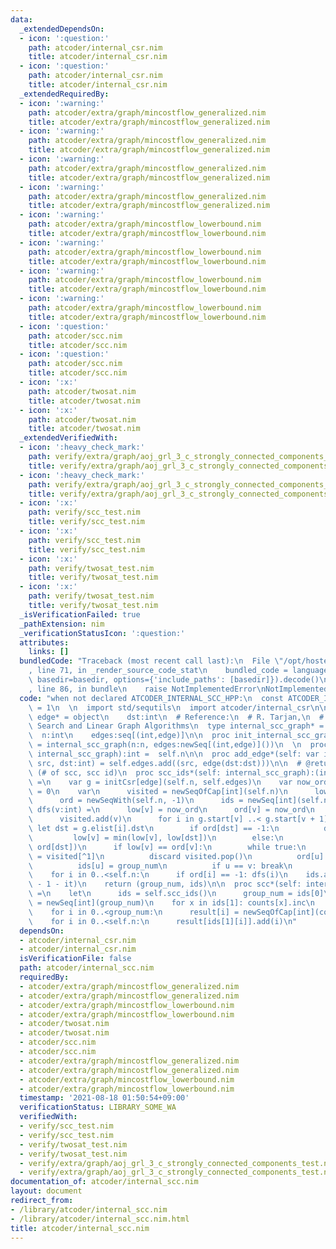 ```yaml
---
data:
  _extendedDependsOn:
  - icon: ':question:'
    path: atcoder/internal_csr.nim
    title: atcoder/internal_csr.nim
  - icon: ':question:'
    path: atcoder/internal_csr.nim
    title: atcoder/internal_csr.nim
  _extendedRequiredBy:
  - icon: ':warning:'
    path: atcoder/extra/graph/mincostflow_generalized.nim
    title: atcoder/extra/graph/mincostflow_generalized.nim
  - icon: ':warning:'
    path: atcoder/extra/graph/mincostflow_generalized.nim
    title: atcoder/extra/graph/mincostflow_generalized.nim
  - icon: ':warning:'
    path: atcoder/extra/graph/mincostflow_generalized.nim
    title: atcoder/extra/graph/mincostflow_generalized.nim
  - icon: ':warning:'
    path: atcoder/extra/graph/mincostflow_generalized.nim
    title: atcoder/extra/graph/mincostflow_generalized.nim
  - icon: ':warning:'
    path: atcoder/extra/graph/mincostflow_lowerbound.nim
    title: atcoder/extra/graph/mincostflow_lowerbound.nim
  - icon: ':warning:'
    path: atcoder/extra/graph/mincostflow_lowerbound.nim
    title: atcoder/extra/graph/mincostflow_lowerbound.nim
  - icon: ':warning:'
    path: atcoder/extra/graph/mincostflow_lowerbound.nim
    title: atcoder/extra/graph/mincostflow_lowerbound.nim
  - icon: ':warning:'
    path: atcoder/extra/graph/mincostflow_lowerbound.nim
    title: atcoder/extra/graph/mincostflow_lowerbound.nim
  - icon: ':question:'
    path: atcoder/scc.nim
    title: atcoder/scc.nim
  - icon: ':question:'
    path: atcoder/scc.nim
    title: atcoder/scc.nim
  - icon: ':x:'
    path: atcoder/twosat.nim
    title: atcoder/twosat.nim
  - icon: ':x:'
    path: atcoder/twosat.nim
    title: atcoder/twosat.nim
  _extendedVerifiedWith:
  - icon: ':heavy_check_mark:'
    path: verify/extra/graph/aoj_grl_3_c_strongly_connected_components_test.nim
    title: verify/extra/graph/aoj_grl_3_c_strongly_connected_components_test.nim
  - icon: ':heavy_check_mark:'
    path: verify/extra/graph/aoj_grl_3_c_strongly_connected_components_test.nim
    title: verify/extra/graph/aoj_grl_3_c_strongly_connected_components_test.nim
  - icon: ':x:'
    path: verify/scc_test.nim
    title: verify/scc_test.nim
  - icon: ':x:'
    path: verify/scc_test.nim
    title: verify/scc_test.nim
  - icon: ':x:'
    path: verify/twosat_test.nim
    title: verify/twosat_test.nim
  - icon: ':x:'
    path: verify/twosat_test.nim
    title: verify/twosat_test.nim
  _isVerificationFailed: true
  _pathExtension: nim
  _verificationStatusIcon: ':question:'
  attributes:
    links: []
  bundledCode: "Traceback (most recent call last):\n  File \"/opt/hostedtoolcache/Python/3.10.2/x64/lib/python3.10/site-packages/onlinejudge_verify/documentation/build.py\"\
    , line 71, in _render_source_code_stat\n    bundled_code = language.bundle(stat.path,\
    \ basedir=basedir, options={'include_paths': [basedir]}).decode()\n  File \"/opt/hostedtoolcache/Python/3.10.2/x64/lib/python3.10/site-packages/onlinejudge_verify/languages/nim.py\"\
    , line 86, in bundle\n    raise NotImplementedError\nNotImplementedError\n"
  code: "when not declared ATCODER_INTERNAL_SCC_HPP:\n  const ATCODER_INTERNAL_SCC_HPP*\
    \ = 1\n  \n  import std/sequtils\n  import atcoder/internal_csr\n\n  \n  type\
    \ edge* = object\n    dst:int\n  # Reference:\n  # R. Tarjan,\n  # Depth-First\
    \ Search and Linear Graph Algorithms\n  type internal_scc_graph* = object\n  \
    \  n:int\n    edges:seq[(int,edge)]\n\n  proc init_internal_scc_graph*(n:int):auto\
    \ = internal_scc_graph(n:n, edges:newSeq[(int,edge)]())\n  \n  proc num_vertices*(self:\
    \ internal_scc_graph):int =  self.n\n\n  proc add_edge*(self: var internal_scc_graph,\
    \ src, dst:int) = self.edges.add((src, edge(dst:dst)))\n\n  # @return pair of\
    \ (# of scc, scc id)\n  proc scc_ids*(self: internal_scc_graph):(int,seq[int])\
    \ =\n    var g = initCsr[edge](self.n, self.edges)\n    var now_ord, group_num\
    \ = 0\n    var\n      visited = newSeqOfCap[int](self.n)\n      low = newSeq[int](self.n)\n\
    \      ord = newSeqWith(self.n, -1)\n      ids = newSeq[int](self.n)\n    proc\
    \ dfs(v:int) =\n      low[v] = now_ord\n      ord[v] = now_ord\n      now_ord.inc\n\
    \      visited.add(v)\n      for i in g.start[v] ..< g.start[v + 1]:\n       \
    \ let dst = g.elist[i].dst\n        if ord[dst] == -1:\n          dfs(dst)\n \
    \         low[v] = min(low[v], low[dst])\n        else:\n          low[v] = min(low[v],\
    \ ord[dst])\n      if low[v] == ord[v]:\n        while true:\n          let u\
    \ = visited[^1]\n          discard visited.pop()\n          ord[u] = self.n\n\
    \          ids[u] = group_num\n          if u == v: break\n        group_num.inc\n\
    \    for i in 0..<self.n:\n      if ord[i] == -1: dfs(i)\n    ids.applyIt(group_num\
    \ - 1 - it)\n    return (group_num, ids)\n\n  proc scc*(self: internal_scc_graph):auto\
    \ =\n    let\n      ids = self.scc_ids()\n      group_num = ids[0]\n    var counts\
    \ = newSeq[int](group_num)\n    for x in ids[1]: counts[x].inc\n    result = newSeq[seq[int]](ids[0])\n\
    \    for i in 0..<group_num:\n      result[i] = newSeqOfCap[int](counts[i])\n\
    \    for i in 0..<self.n:\n      result[ids[1][i]].add(i)\n"
  dependsOn:
  - atcoder/internal_csr.nim
  - atcoder/internal_csr.nim
  isVerificationFile: false
  path: atcoder/internal_scc.nim
  requiredBy:
  - atcoder/extra/graph/mincostflow_generalized.nim
  - atcoder/extra/graph/mincostflow_generalized.nim
  - atcoder/extra/graph/mincostflow_lowerbound.nim
  - atcoder/extra/graph/mincostflow_lowerbound.nim
  - atcoder/twosat.nim
  - atcoder/twosat.nim
  - atcoder/scc.nim
  - atcoder/scc.nim
  - atcoder/extra/graph/mincostflow_generalized.nim
  - atcoder/extra/graph/mincostflow_generalized.nim
  - atcoder/extra/graph/mincostflow_lowerbound.nim
  - atcoder/extra/graph/mincostflow_lowerbound.nim
  timestamp: '2021-08-18 01:50:54+09:00'
  verificationStatus: LIBRARY_SOME_WA
  verifiedWith:
  - verify/scc_test.nim
  - verify/scc_test.nim
  - verify/twosat_test.nim
  - verify/twosat_test.nim
  - verify/extra/graph/aoj_grl_3_c_strongly_connected_components_test.nim
  - verify/extra/graph/aoj_grl_3_c_strongly_connected_components_test.nim
documentation_of: atcoder/internal_scc.nim
layout: document
redirect_from:
- /library/atcoder/internal_scc.nim
- /library/atcoder/internal_scc.nim.html
title: atcoder/internal_scc.nim
---
```

